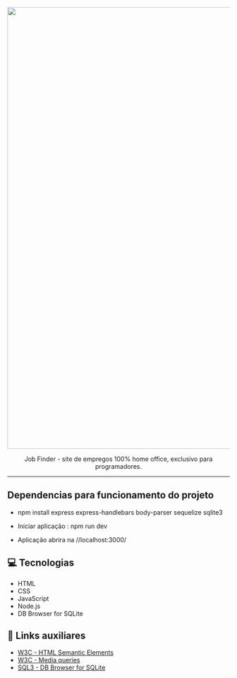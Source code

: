 <p align="center">
    <img width="1000" src="https://i.imgur.com/85itJQc.png"

-------
<p align="center">
    Job Finder - site de empregos 100% home office, exclusivo para programadores.

-------

##  Dependencias para funcionamento do projeto

 -  npm install express express-handlebars body-parser sequelize sqlite3
 
 - Iniciar aplicação : npm run dev
 
 - Aplicação abrira na //localhost:3000/ 
 
## 💻 Tecnologias
- HTML
- CSS
- JavaScript
- Node.js
- DB Browser for SQLite

## 🔗 Links auxiliares

- [W3C - HTML Semantic Elements](https://www.w3schools.com/html/html5_semantic_elements.asp)
- [W3C - Media queries ](https://www.w3schools.com/css/css3_mediaqueries.asp)
- [SQL3 - DB Browser for SQLite](https://sqlitebrowser.org/)
 

